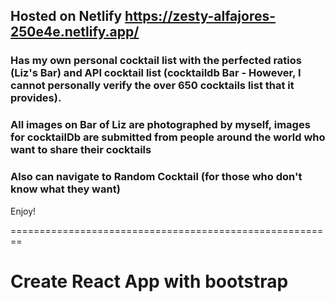 
## Hosted on Netlify https://zesty-alfajores-250e4e.netlify.app/

### Has my own personal cocktail list with the perfected ratios (Liz's Bar) and API cocktail list (cocktaildb Bar - However, I cannot personally verify the over 650 cocktails list that it provides).

### All images on Bar of Liz are photographed by myself, images for cocktailDb are submitted from people around the world who want to share their cocktails

### Also can navigate to Random Cocktail (for those who don't know what they want)

Enjoy!

========================================================

# Create React App with bootstrap

